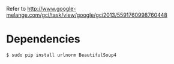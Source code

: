 Refer to http://www.google-melange.com/gci/task/view/google/gci2013/5591760998760448

# Dependencies

	$ sudo pip install urlnorm BeautifulSoup4
